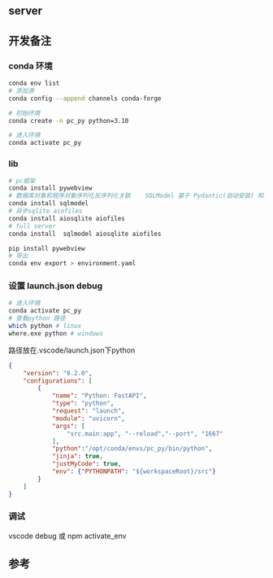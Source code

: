 ## server

## 开发备注

### conda 环境

```sh
conda env list
# 添加源
conda config --append channels conda-forge

# 初始环境
conda create -n pc_py python=3.10 

# 进入环境
conda activate pc_py
```

### lib

```sh
# pc框架
conda install pywebview
# 数据库对象和程序对象序列化反序列化关联    SQLModel 基于 Pydantic(自动安装) 和 SQLAlchemy(自动安装)
conda install sqlmodel
# 异步sqlite aiofiles
conda install aiosqlite aiofiles
# full server
conda install  sqlmodel aiosqlite aiofiles

pip install pywebview
# 导出
conda env export > environment.yaml
```

### 设置 launch.json debug

```sh
# 进入环境
conda activate pc_py
# 查看python 路径 
which python # linux
where.exe python # windows
```
路径放在.vscode/launch.json下python

```json
{
    "version": "0.2.0",
    "configurations": [
        {
            "name": "Python: FastAPI",
            "type": "python",
            "request": "launch",
            "module": "uvicorn",
            "args": [
                "src.main:app", "--reload","--port", "1667"
            ],
            "python":"/opt/conda/envs/pc_py/bin/python",
            "jinja": true,
            "justMyCode": true,
            "env": {"PYTHONPATH": "${workspaceRoot}/src"}
        }
    ]
}
```

### 调试

vscode debug
或
npm activate_env



## 参考
<!-- https://blog.csdn.net/weixin_43958375/article/details/130026226 -->